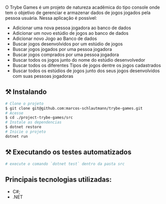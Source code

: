 <p align="left"> 
O Trybe Games é um projeto de natureza acadêmica do tipo console onde tem o objetivo de gerenciar e armazenar dados de jogos jogados pela pessoa usuária. Nessa aplicação é possível:
  
- Adicionar uma nova pessoa jogadora ao banco de dados
- Adicionar um novo estúdio de jogos ao banco de dados
- Adicionar novo Jogo ao Banco de dados
- Buscar jogos desenvolvidos por um estúdio de jogos
- Buscar jogos jogados por uma pessoa jogadora
- Buscar jogos comprados por uma pessoa jogadora
- Buscar todos os jogos junto do nome do estúdio desenvolvedor
- Buscar todos os diferentes Tipos de jogos dentre os jogos cadastrados
- Buscar todos os estúdios de jogos junto dos seus jogos desenvolvidos com suas pessoas jogadoras 
<p/>

## ⚒ Instalando <a name = "installing"></a>

```bash
# Clone o projeto
$ git clone git@github.com:marcos-schlautmann/trybe-games.git
# Acesse
$ cd ./project-trybe-games/src
# Instale as dependencias
$ dotnet restore
# Inicie o projeto
dotnet run

```
## ⚒ Executando os testes automatizados <a name = "installing"></a>

```bash
# execute o comando `dotnet test` dentro da pasta src
```
## Principais tecnologias utilizadas:
- C#;
- .NET
